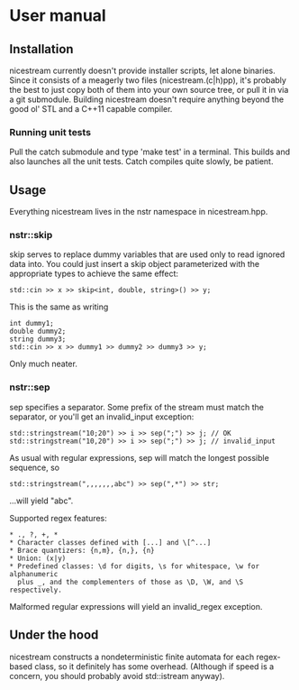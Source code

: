 # User manual

## Installation

nicestream currently doesn't provide installer scripts, let alone binaries.
Since it consists of a meagerly two files (nicestream.(c|h)pp), it's probably
the best to just copy both of them into your own source tree, or pull it in via
a git submodule. Building nicestream doesn't require anything beyond the good
ol' STL and a C++11 capable compiler.

### Running unit tests

Pull the catch submodule and type 'make test' in a terminal. This builds and
also launches all the unit tests. Catch compiles quite slowly, be patient.

## Usage

Everything nicestream lives in the nstr namespace in nicestream.hpp.

### nstr::skip

skip serves to replace dummy variables that are used only to read ignored data
into. You could just insert a skip object parameterized with the appropriate
types to achieve the same effect:

    std::cin >> x >> skip<int, double, string>() >> y;

This is the same as writing

    int dummy1;
    double dummy2;
    string dummy3;
    std::cin >> x >> dummy1 >> dummy2 >> dummy3 >> y;

Only much neater.

### nstr::sep

sep specifies a separator. Some prefix of the stream must match the separator,
or you'll get an invalid_input exception:

    std::stringstream("10;20") >> i >> sep(";") >> j; // OK
    std::stringstream("10,20") >> i >> sep(";") >> j; // invalid_input

As usual with regular expressions, sep will match the longest possible sequence,
so

    std::stringstream(",,,,,,,abc") >> sep(",*") >> str;

...will yield "abc".

Supported regex features:

    * ., ?, +, *
    * Character classes defined with [...] and \[^...]
    * Brace quantizers: {n,m}, {n,}, {n}
    * Union: (x|y)
    * Predefined classes: \d for digits, \s for whitespace, \w for alphanumeric
      plus _, and the complementers of those as \D, \W, and \S respectively.

Malformed regular expressions will yield an invalid_regex exception.

## Under the hood

nicestream constructs a nondeterministic finite automata for each regex-based
class, so it definitely has some overhead. (Although if speed is a concern, you
should probably avoid std::istream anyway).
